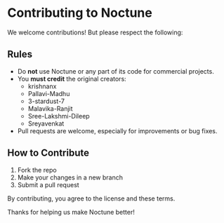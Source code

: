 # Contributing to Noctune

We welcome contributions! But please respect the following:

## Rules
- Do **not** use Noctune or any part of its code for commercial projects.
- You **must credit** the original creators:
  - krishnanx
  - Pallavi-Madhu
  - 3-stardust-7
  - Malavika-Ranjit
  - Sree-Lakshmi-Dileep
  - Sreyavenkat
- Pull requests are welcome, especially for improvements or bug fixes.

## How to Contribute
1. Fork the repo
2. Make your changes in a new branch
3. Submit a pull request

By contributing, you agree to the license and these terms.

Thanks for helping us make Noctune better!
